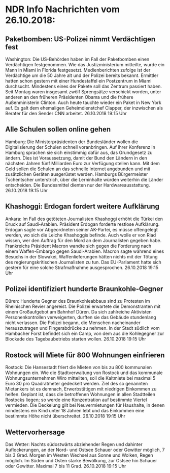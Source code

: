 # NDR Info Nachrichten vom 26.10.2018:


## Paketbomben: US-Polizei nimmt Verdächtigen fest
Washington: Die US-Behörden haben im Fall der Paketbomben einen Verdächtigen festgenommen. Wie das Justizministerium mitteilte, wurde ein Mann in Miami in Florida festgesetzt. Medienberichten zufolge ist der Verdächtige um die 50 Jahre alt und der Polizei bereits bekannt. Ermittler hatten schon gestern mit einer Hundestaffel ein Postzentrum in Miami durchsucht. Mindestens eines der Pakete soll das Zentrum passiert haben. Seit Montag waren insgesamt zwölf Sprengsätze verschickt worden, unter anderen an den früheren Präsidenten Obama und die frühere Außenministerin Clinton. Auch heute tauchte wieder ein Paket in New York auf. Es galt dem ehemaligen Geheimdienstchef Clapper, der inzwischen als Berater für den Sender CNN arbeitet. 26.10.2018 19:15 Uhr 

## Alle Schulen sollen online gehen
Hamburg: Die Ministerpräsidenten der Bundesländer wollen die Digitalisierung der Schulen schnell voranbringen. Auf ihrer Konferenz in Hamburg sprachen sie sich einstimmig dafür aus, das Grundgesetz zu ändern. Dies ist Voraussetzung, damit der Bund den Ländern in den nächsten Jahren fünf Milliarden Euro zur Verfügung stellen kann. Mit dem Geld sollen die Schulen an das schnelle Internet angebunden und mit zusätzlichen Geräten ausgerüstet werden. Hamburgs Bürgermeister Tschentscher unterstrich, über die Lerninhalte würden weiterhin die Länder entscheiden. Die Bundesmittel dienten nur der Hardwareausstattung. 26.10.2018 19:15 Uhr 

## Khashoggi: Erdogan fordert weitere Aufklärung
Ankara: 	Im Fall des getöteten Journalisten Khashoggi erhöht die Türkei den Druck auf Saudi-Arabien. Präsident Erdogan forderte restlose Aufklärung. Erdogan sagte vor Abgeordneten seiner AK-Partei, es müsse offengelegt werden, wo sich die Leiche Khashoggis befinde. Auch wolle er von Riad wissen, wer den Auftrag für den Mord an dem Journalisten gegeben habe. Frankreichs Präsident Macron wandte sich gegen die Forderung nach einem Waffen-Embargo gegen Saudi-Arabien. Macron sagte während eines Besuchs in der Slowakei, Waffenlieferungen hätten nichts mit der Tötung des regierungskritischen Journalisten zu tun. Das EU-Parlament hatte sich gestern für eine solche Strafmaßnahme ausgesprochen. 26.10.2018 19:15 Uhr 

## Polizei identifiziert hunderte Braunkohle-Gegner
Düren: Hunderte Gegner des Braunkohleabbaus sind zu Protesten im Rheinischen Revier angereist. Die Polizei erwartete die Demonstranten mit einem Großaufgebot am Bahnhof Düren. Da sich zahlreiche Aktivisten Personenkontrollen verweigerten, durften sie das Gebäude stundenlang nicht verlassen. Die Polizei begann, die Menschen nacheinander herauszutragen und Fingerabdrücke zu nehmen. In der Stadt südlich vom Hambacher Forst befindet sich ein Camp, von dem aus die Kohlegegner zur Blockade des Tagebaubetriebs starten wollen. 26.10.2018 19:15 Uhr 

## Rostock will Miete für 800 Wohnungen einfrieren
Rostock:	Die Hansestadt friert die Mieten von bis zu 800 kommunalen Wohnungen ein. Wie die Stadtverwaltung von Rostock und das kommunale Wohnungsunternehmen Wiro mitteilten, soll die Kaltmiete bei maximal 5 Euro 30 pro Quadratmeter gedeckelt werden. Ziel des so genannten Mietankers ist es demnach, Erwerbstätigen mit niedrigen Einkommen zu helfen. Geplant ist, dass die betroffenen Wohnungen in allen Stadtteilen Rostocks liegen; so werde eine Konzentration auf bestimmte Viertel vermieden. Die Deckelung gilt bei Neuvermietungen für Haushalte, in denen mindestens ein Kind unter 18 Jahren lebt und das Einkommen eine bestimmte Höhe nicht überschreitet. 26.10.2018 19:15 Uhr 

## Wettervorhersage
Das Wetter: Nachts südostwärts abziehender Regen und dahinter Auflockerungen, an der Nord- und Ostsee Schauer oder Gewitter möglich, 7 bis 3 Grad. Morgen im Westen Wechsel aus Sonne und Wolken, Regen möglich. Im Süden und Osten starke Bewölkung, zur Ostsee hin Schauer oder Gewitter. Maximal 7 bis 11 Grad. 26.10.2018 19:15 Uhr 
